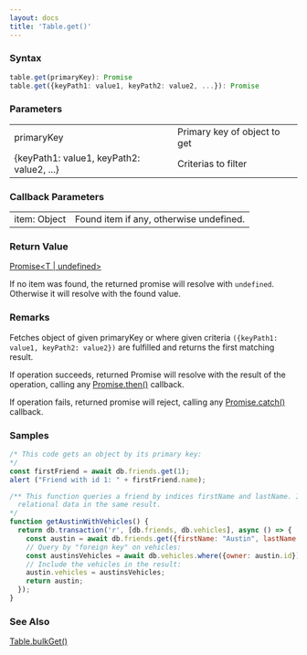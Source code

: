 ```yaml
---
layout: docs
title: 'Table.get()'
---
```


### Syntax

```ts
table.get(primaryKey): Promise
table.get({keyPath1: value1, keyPath2: value2, ...}): Promise
```

### Parameters
<table>
  <tr>
    <td>primaryKey</td>
    <td>Primary key of object to get</td>
    <td></td>
  </tr>
  <tr>
    <td>{keyPath1: value1, keyPath2: value2, ...}</td>
    <td>Criterias to filter</td>
    <td></td>
  </tr>
</table>

### Callback Parameters

<table>
  <tr>
    <td>item: Object</td>
    <td>Found item if any, otherwise undefined.</td>
  </tr>
</table>

### Return Value

[Promise&lt;T \| undefined&gt;](/docs/Promise/Promise)

If no item was found, the returned promise will resolve with `undefined`. Otherwise it will resolve with the found value.

### Remarks

Fetches object of given primaryKey or where given criteria `({keyPath1: value1, keyPath2: value2})` are fulfilled and returns the first matching result.

If operation succeeds, returned Promise will resolve with the result of the operation, calling any [Promise.then()](/docs/Promise/Promise.then()) callback.

If operation fails, returned promise will reject, calling any [Promise.catch()](/docs/Promise/Promise.catch()) callback.

### Samples
```javascript
/* This code gets an object by its primary key:
*/
const firstFriend = await db.friends.get(1);
alert ("Friend with id 1: " + firstFriend.name);

/** This function queries a friend by indices firstName and lastName. It also resolves some
  relational data in the same result.
*/
function getAustinWithVehicles() {
  return db.transaction('r', [db.friends, db.vehicles], async () => {
    const austin = await db.friends.get({firstName: "Austin", lastName: "Powers"});
    // Query by "foreign key" on vehicles:
    const austinsVehicles = await db.vehicles.where({owner: austin.id}).toArray();
    // Include the vehicles in the result:
    austin.vehicles = austinsVehicles;
    return austin;
  });
}

```

### See Also

[Table.bulkGet()](Table.bulkGet())
